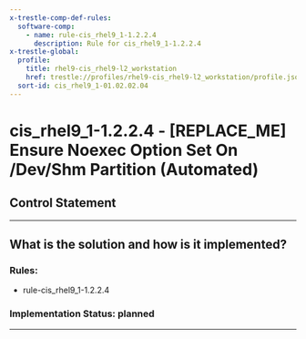 ```yaml
---
x-trestle-comp-def-rules:
  software-comp:
    - name: rule-cis_rhel9_1-1.2.2.4
      description: Rule for cis_rhel9_1-1.2.2.4
x-trestle-global:
  profile:
    title: rhel9-cis_rhel9-l2_workstation
    href: trestle://profiles/rhel9-cis_rhel9-l2_workstation/profile.json
  sort-id: cis_rhel9_1-01.02.02.04
---
```


# cis_rhel9_1-1.2.2.4 - \[REPLACE_ME\] Ensure Noexec Option Set On /Dev/Shm Partition (Automated)

## Control Statement

______________________________________________________________________

## What is the solution and how is it implemented?

<!-- For implementation status enter one of: implemented, partial, planned, alternative, not-applicable -->

<!-- Note that the list of rules under ### Rules: is read-only and changes will not be captured after assembly to JSON -->

<!-- Add control implementation description here for control: cis_rhel9_1-1.2.2.4 -->

### Rules:

  - rule-cis_rhel9_1-1.2.2.4

### Implementation Status: planned

______________________________________________________________________
